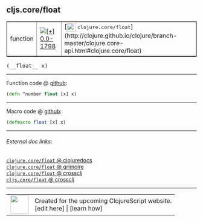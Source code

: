 ## cljs.core/float



 <table border="1">
<tr>
<td>function</td>
<td><a href="https://github.com/cljsinfo/cljs-api-docs/tree/0.0-1798"><img valign="middle" alt="[+] 0.0-1798" title="Added in 0.0-1798" src="https://img.shields.io/badge/+-0.0--1798-lightgrey.svg"></a> </td>
<td>
[<img height="24px" valign="middle" src="http://i.imgur.com/1GjPKvB.png"> <samp>clojure.core/float</samp>](http://clojure.github.io/clojure/branch-master/clojure.core-api.html#clojure.core/float)
</td>
</tr>
</table>


 <samp>
(__float__ x)<br>
</samp>

---







Function code @ [github](https://github.com/clojure/clojurescript/blob/r3149/src/cljs/cljs/core.cljs#L2208):

```clj
(defn ^number float [x] x)
```

<!--
Repo - tag - source tree - lines:

 <pre>
clojurescript @ r3149
└── src
    └── cljs
        └── cljs
            └── <ins>[core.cljs:2208](https://github.com/clojure/clojurescript/blob/r3149/src/cljs/cljs/core.cljs#L2208)</ins>
</pre>

-->

---

Macro code @ [github](https://github.com/clojure/clojurescript/blob/r3149/src/clj/cljs/core.clj#L381):

```clj
(defmacro float [x] x)
```

<!--
Repo - tag - source tree - lines:

 <pre>
clojurescript @ r3149
└── src
    └── clj
        └── cljs
            └── <ins>[core.clj:381](https://github.com/clojure/clojurescript/blob/r3149/src/clj/cljs/core.clj#L381)</ins>
</pre>
-->

---


###### External doc links:

[`clojure.core/float` @ clojuredocs](http://clojuredocs.org/clojure.core/float)<br>
[`clojure.core/float` @ grimoire](http://conj.io/store/v1/org.clojure/clojure/1.7.0-beta3/clj/clojure.core/float/)<br>
[`clojure.core/float` @ crossclj](http://crossclj.info/fun/clojure.core/float.html)<br>
[`cljs.core/float` @ crossclj](http://crossclj.info/fun/cljs.core.cljs/float.html)<br>

---

 <table>
<tr><td>
<img valign="middle" align="right" width="48px" src="http://i.imgur.com/Hi20huC.png">
</td><td>
Created for the upcoming ClojureScript website.<br>
[edit here] | [learn how]
</td></tr></table>

[edit here]:https://github.com/cljsinfo/cljs-api-docs/blob/master/cljsdoc/cljs.core_float.cljsdoc
[learn how]:https://github.com/cljsinfo/cljs-api-docs/wiki/cljsdoc-files

<!--

This information was too distracting to show to readers, but I'll leave it
commented here since it is helpful to:

- pretty-print the data used to generate this document
- and show how to retrieve that data



The API data for this symbol:

```clj
{:return-type number,
 :ns "cljs.core",
 :name "float",
 :signature ["[x]"],
 :history [["+" "0.0-1798"]],
 :type "function",
 :full-name-encode "cljs.core_float",
 :source {:code "(defn ^number float [x] x)",
          :title "Function code",
          :repo "clojurescript",
          :tag "r3149",
          :filename "src/cljs/cljs/core.cljs",
          :lines [2208]},
 :extra-sources [{:code "(defmacro float [x] x)",
                  :title "Macro code",
                  :repo "clojurescript",
                  :tag "r3149",
                  :filename "src/clj/cljs/core.clj",
                  :lines [381]}],
 :full-name "cljs.core/float",
 :clj-symbol "clojure.core/float"}

```

Retrieve the API data for this symbol:

```clj
;; from Clojure REPL
(require '[clojure.edn :as edn])
(-> (slurp "https://raw.githubusercontent.com/cljsinfo/cljs-api-docs/catalog/cljs-api.edn")
    (edn/read-string)
    (get-in [:symbols "cljs.core/float"]))
```

-->
